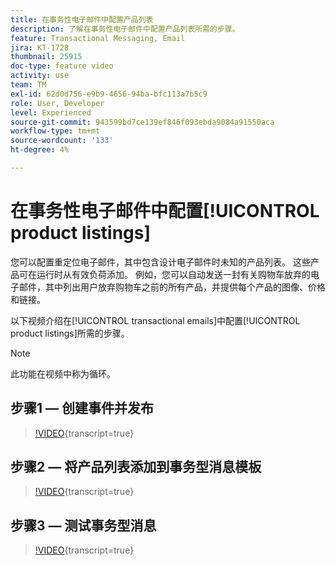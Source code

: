 ```yaml
---
title: 在事务性电子邮件中配置产品列表
description: 了解在事务性电子邮件中配置产品列表所需的步骤。
feature: Transactional Messaging, Email
jira: KT-1728
thumbnail: 25915
doc-type: feature video
activity: use
team: TM
exl-id: 62d0d756-e9b9-4656-94ba-bfc113a7b5c9
role: User, Developer
level: Experienced
source-git-commit: 943599bd7ce139ef846f093ebda9084a91550aca
workflow-type: tm+mt
source-wordcount: '133'
ht-degree: 4%

---
```


# 在事务性电子邮件中配置[!UICONTROL product listings]

您可以配置重定位电子邮件，其中包含设计电子邮件时未知的产品列表。 这些产品可在运行时从有效负荷添加。 例如，您可以自动发送一封有关购物车放弃的电子邮件，其中列出用户放弃购物车之前的所有产品，并提供每个产品的图像、价格和链接。

以下视频介绍在[!UICONTROL transactional emails]中配置[!UICONTROL product listings]所需的步骤。

>[!NOTE]
>
>此功能在视频中称为循环。

## 步骤1 — 创建事件并发布

>[!VIDEO](https://video.tv.adobe.com/v/25914?learn=on){transcript=true}

## 步骤2 — 将产品列表添加到事务型消息模板

>[!VIDEO](https://video.tv.adobe.com/v/25915?learn=on){transcript=true}

## 步骤3 — 测试事务型消息

>[!VIDEO](https://video.tv.adobe.com/v/25916?learn=on){transcript=true}
